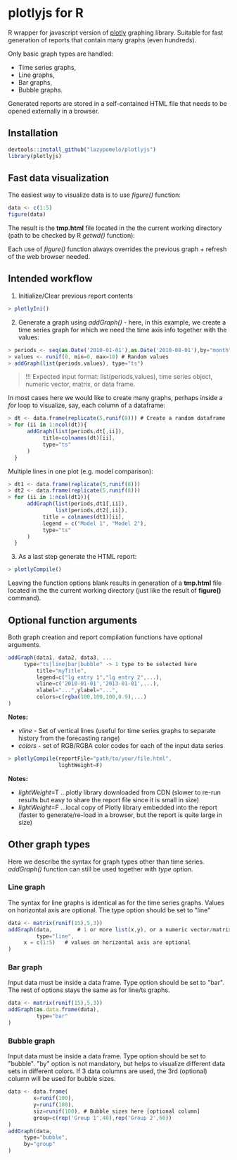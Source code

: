 # plotlyjs for R
R wrapper for javascript version of [plotly](https://plot.ly/javascript/) graphing library. Suitable for fast generation of reports that contain many graphs (even hundreds). 

Only basic graph types are handled:
- Time series graphs,
- Line graphs,
- Bar graphs,
- Bubble graphs.

Generated reports are stored in a self-contained HTML file that needs to be opened externally in a browser.

## Installation
```js
devtools::install_github("lazypomelo/plotlyjs")
library(plotlyjs)
```
## Fast data visualization
The easiest way to visualize data is to use *figure()* function:
```js
data <- c(1:5)
figure(data)
```
The result is the **tmp.html** file located in the the current working directory (path to be checked by R *getwd()* function):

Each use of *figure()* function always overrides the previous graph + refresh of the web browser needed.
 
## Intended workflow

1) Initialize/Clear previous report contents
```js
> plotlyIni()
```

2) Generate a graph using *addGraph()* - here, in this example, we create a time series graph for which we need the time axis info together with the values:
```js
> periods <- seq(as.Date('2010-01-01'),as.Date('2010-08-01'),by="month")
> values <- runif(8, min=0, max=10) # Random values
> addGraph(list(periods,values), type="ts")
```
> !!! Expected input format: list(periods,values), time series object, numeric vector, matrix, or data frame.

In most cases here we would like to create many graphs, perhaps inside a *for* loop to visualize, say, each column of a dataframe:
```js
> dt <- data.frame(replicate(5,runif(8))) # Create a random dataframe
> for (ii in 1:ncol(dt)){
      addGraph(list(periods,dt[,ii]),
	       title=colnames(dt)[ii],
	       type="ts"
      )
  }
```
Multiple lines in one plot (e.g. model comparison):
```js
> dt1 <- data.frame(replicate(5,runif(8)))
> dt2 <- data.frame(replicate(5,runif(8)))
> for (ii in 1:ncol(dt1)){
      addGraph(list(periods,dt1[,ii]),
      	       list(periods,dt2[,ii]),
	       title = colnames(dt1)[ii],
	       legend = c("Model 1", "Model 2"),
	       type="ts"
      )
  }
```
3) As a last step generate the HTML report:
```js
> plotlyCompile()
```
Leaving the function options blank results in generation of a **tmp.html** file located in the the current working directory (just like the result of **figure()** command).

## Optional function arguments
Both graph creation and report compilation functions have optional arguments.
```js
addGraph(data1, data2, data3, ...
	 type="ts|line|bar|bubble" -> 1 type to be selected here
         title="myTitle",
         legend=c("lg entry 1","lg entry 2",...),
         vline=c('2010-01-01','2013-01-01',...),
         xlabel="...",ylabel="...",
         colors=c(rgba(100,100,100,0.9),...)
)
  ```
**Notes:**
- *vline* - Set of vertical lines (useful for time series graphs to separate history from the forecasting range)  
- *colors* - set of RGB/RGBA color codes for each of the input data series

```js
> plotlyCompile(reportFile="path/to/your/file.html",
                lightWeight=F)
```
 **Notes:**
- *lightWeight*=T ...plotly library downloaded from CDN (slower to re-run results but easy to share the report file since it is small in size)
- *lightWeight*=F ...local copy of Plotly library embedded into the report (faster to generate/re-load in a browser, but the report is quite large in size)

## Other graph types
Here we describe the syntax for graph types other than time series. *addGraph()* function can still be used together with *type* option.

### Line graph
The syntax for line graphs is identical as for the time series graphs. 
Values on horizontal axis are optional. The type option should be set to "line"
```js
data <- matrix(runif(15),5,3))
addGraph(data,        # 1 or more list(x,y), or a numeric vector/matrix, or a data frame
         type="line",
	 x = c(1:5)   # values on horizontal axis are optional
)
```
### Bar graph
Input data must be inside a data frame.
Type option should be set to "bar". The rest of options stays the same as for line/ts graphs.
```js
data <- matrix(runif(15),5,3))
addGraph(as.data.frame(data),
         type="bar"
)
```
  
### Bubble graph
Input data must be inside a data frame. 
Type option should be set to "bubble". "by" option is not mandatory, but helps to visualize different data sets in different colors.
If 3 data columns are used, the 3rd (optional) column will be used for bubble sizes.
```js
data <- data.frame(
		x=runif(100),
		y=runif(100),
		siz=runif(100), # Bubble sizes here [optional column]
		group=c(rep('Group 1',40),rep('Group 2',60))
)
addGraph(data,
	 type="bubble",
	 by="group"
)
```

